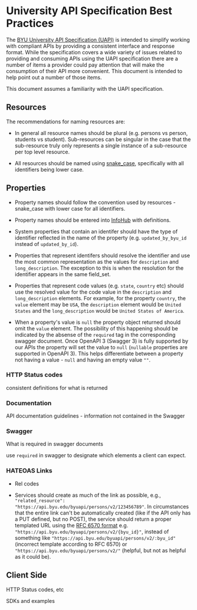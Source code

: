 # University API Specification Best Practices

The [BYU University API Specification (UAPI)](https://github.com/byu-oit/UAPI-Specification/blob/master/University%20API%20Specification.md) is intended to simplify working with compliant APIs by providing a consistent interface and response format. While the specification covers a wide variety of issues related to providing and consuming APIs using the UAPI specification there are a number of items a provider could pay attention that will make the consumption of their API more convenient. This document is intended to help point out a number of those items. 

This document assumes a familiarity with the UAPI specification.

## Resources

The recommendations for naming resources are: 

- In general all resource names should be plural (e.g. persons vs person, students vs student). Sub-resources can be singular in the case that the sub-resource truly only represents a single instance of a sub-resource per top level resource. 

- All resources should be named using [snake\_case](https://en.wikipedia.org/wiki/Snake_case), specifically with all identifiers being lower case. 

## Properties 

- Property names should follow the convention used by resources - snake\_case with lower case for all identifiers. 

- Property names should be entered into [InfoHub](https://infohub.byu.edu) with definitions. 

- System properties that contain an identifer should have the type of identifier reflected in the name of the property (e.g. `updated_by_byu_id` instead of `updated_by_id`).

- Properties that represent identifers should resolve the identifier and use the most common representation as the values for `description` and `long_description`. The exception to this is when the resolution for the identifier appears in the same field\_set. 

- Properties that represent code values (e.g. `state`, `country` etc) should use the resolved value for the code value in the `description` and `long_description` elements. For example, for the property `country`, the `value` element may be `USA`, the `description` element would be `United States` and the `long_description` would be `United States of America`. 

- When a property's value is `null` the property object returned should omit the `value` element. The possibility of this happening should be indicated by the absense of the `required` tag in the corresponding swagger document. Once OpenAPI 3 (Swagger 3) is fully supported by our APIs the property will set the value to `null` (`nullable` properties are supported in OpenAPI 3). This helps differentiate between a property not having a value - `null` and having an empty value `""`. 

### HTTP Status codes 

consistent definitions for what is returned


### 

### Documentation

API documentation guidelines - information not contained in the Swagger

### Swagger 

What is required in swagger documents

 use `required` in swagger to designate which elements a client can expect. 


### HATEOAS Links

- Rel codes

- Services should create as much of the link as possible, e.g., `"related_resource": "https://api.byu.edu/byuapi/persons/v2/123456789"`. In circumstances that the entire link can't be automatically created (like if the API only has a PUT defined, but no POST), the service should return a proper templated URL using the [RFC 6570 format](https://tools.ietf.org/html/rfc6570) e.g. `"https://api.byu.edu/byuapi/persons/v2/{byu_id}"`, instead of something like `"https://api.byu.edu/byuapi/persons/v2/:byu_id"` (incorrect template according to RFC 6570) or `"https://api.byu.edu/byuapi/persons/v2/"` (helpful, but not as helpful as it could be).



## Client Side

HTTP Status codes, etc

SDKs and examples

